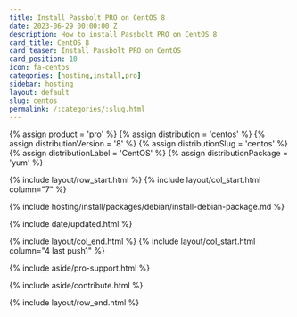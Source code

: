 ```yaml
---
title: Install Passbolt PRO on CentOS 8
date: 2023-06-29 00:00:00 Z
description: How to install Passbolt PRO on CentOS 8
card_title: CentOS 8
card_teaser: Install Passbolt PRO on CentOS
card_position: 10
icon: fa-centos
categories: [hosting,install,pro]
sidebar: hosting
layout: default
slug: centos
permalink: /:categories/:slug.html
---
```


{% assign product = 'pro' %}
{% assign distribution = 'centos' %}
{% assign distributionVersion = '8' %}
{% assign distributionSlug = 'centos' %}
{% assign distributionLabel = 'CentOS' %}
{% assign distributionPackage = 'yum' %}

{% include layout/row_start.html %}
{% include layout/col_start.html column="7" %}

{% include hosting/install/packages/debian/install-debian-package.md %}

{% include date/updated.html %}

{% include layout/col_end.html %}
{% include layout/col_start.html column="4 last push1" %}

{% include aside/pro-support.html %}

{% include aside/contribute.html %}

{% include layout/row_end.html %}
